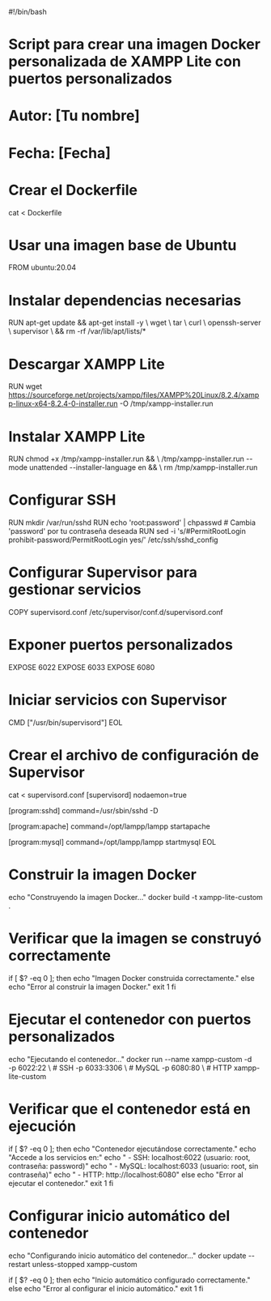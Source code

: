 #!/bin/bash

# Script para crear una imagen Docker personalizada de XAMPP Lite con puertos personalizados
# Autor: [Tu nombre]
# Fecha: [Fecha]

# Crear el Dockerfile
cat <<EOL > Dockerfile
# Usar una imagen base de Ubuntu
FROM ubuntu:20.04

# Instalar dependencias necesarias
RUN apt-get update && apt-get install -y \\
    wget \\
    tar \\
    curl \\
    openssh-server \\
    supervisor \\
    && rm -rf /var/lib/apt/lists/*

# Descargar XAMPP Lite
RUN wget https://sourceforge.net/projects/xampp/files/XAMPP%20Linux/8.2.4/xampp-linux-x64-8.2.4-0-installer.run -O /tmp/xampp-installer.run

# Instalar XAMPP Lite
RUN chmod +x /tmp/xampp-installer.run && \\
    /tmp/xampp-installer.run --mode unattended --installer-language en && \\
    rm /tmp/xampp-installer.run

# Configurar SSH
RUN mkdir /var/run/sshd
RUN echo 'root:password' | chpasswd  # Cambia 'password' por tu contraseña deseada
RUN sed -i 's/#PermitRootLogin prohibit-password/PermitRootLogin yes/' /etc/ssh/sshd_config

# Configurar Supervisor para gestionar servicios
COPY supervisord.conf /etc/supervisor/conf.d/supervisord.conf

# Exponer puertos personalizados
EXPOSE 6022
EXPOSE 6033
EXPOSE 6080

# Iniciar servicios con Supervisor
CMD ["/usr/bin/supervisord"]
EOL

# Crear el archivo de configuración de Supervisor
cat <<EOL > supervisord.conf
[supervisord]
nodaemon=true

[program:sshd]
command=/usr/sbin/sshd -D

[program:apache]
command=/opt/lampp/lampp startapache

[program:mysql]
command=/opt/lampp/lampp startmysql
EOL

# Construir la imagen Docker
echo "Construyendo la imagen Docker..."
docker build -t xampp-lite-custom .

# Verificar que la imagen se construyó correctamente
if [ $? -eq 0 ]; then
    echo "Imagen Docker construida correctamente."
else
    echo "Error al construir la imagen Docker."
    exit 1
fi

# Ejecutar el contenedor con puertos personalizados
echo "Ejecutando el contenedor..."
docker run --name xampp-custom -d \
  -p 6022:22 \      # SSH
  -p 6033:3306 \    # MySQL
  -p 6080:80 \      # HTTP
  xampp-lite-custom

# Verificar que el contenedor está en ejecución
if [ $? -eq 0 ]; then
    echo "Contenedor ejecutándose correctamente."
    echo "Accede a los servicios en:"
    echo " - SSH: localhost:6022 (usuario: root, contraseña: password)"
    echo " - MySQL: localhost:6033 (usuario: root, sin contraseña)"
    echo " - HTTP: http://localhost:6080"
else
    echo "Error al ejecutar el contenedor."
    exit 1
fi

# Configurar inicio automático del contenedor
echo "Configurando inicio automático del contenedor..."
docker update --restart unless-stopped xampp-custom

if [ $? -eq 0 ]; then
    echo "Inicio automático configurado correctamente."
else
    echo "Error al configurar el inicio automático."
    exit 1
fi
